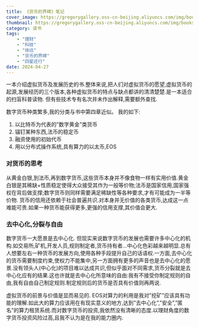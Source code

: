 ```yaml
---
title: 《货币的界碑》笔记
cover_image: https://gregorygallery.oss-cn-beijing.aliyuncs.com/img/books.jpeg
thumbnail: https://gregorygallery.oss-cn-beijing.aliyuncs.com/img/books.jpeg
category: 读书
tags: 
    - "理财"
    - "科技"
    - "徐远"
    - "货币的界碑"
    - "四星还行"
date: 2024-04-27
---
```


一本介绍虚拟货币及发展历史的书.整体来说,把人们对虚拟货币的愿望,虚拟货币的起源,发展经历的三个版本,各种虚拟货币的特点与缺点都讲的清清楚楚.是一本适合的扫盲科普读物. 但有些技术专有名次并未作出解释,需要额外查找.

数字货币种类繁多,我的分类与书中第四章近似。 我的如下:
1. 以比特币为代表的”数字黄金”类货币 
2. 锚钉某种东西,法币的稳定币
3. 融资使用的初始代币 
4. 用以分布式操作系统,具有算力的以太币,EOS

### 对货币的思考
从黄金白银,到法币,再到数字货币,这些货币本身并不像食物一样有实用价值.黄金白银是其稀缺+性质稳定使得大众接受其作为一般等价物;法币是国家信用,国家强权在背后做支撑;数字货币则同样需要满足稀缺性等各种要求,才有可能成为一半等价物. 货币的信用还依赖于社会普遍共识.对本身并无价值的各类货币,达成这一点难能可贵.如果一种货币能获得更多,更强的信用支撑,其价值会更大.

### 去中心化,分裂与自由
数字货币一大愿景是去中心化. 但现实来说数字货币的发展也需要许多中心化的机构.如交易所,矿机,开发人员,规则制定者,货币持有者…中心化色彩越来越明显.总有人想要左右一种货币的发展方向,使用各种手段提升自己的话语权.一方面,去中心化的货币需要制度约束,使权力不能集中,另一方面拥有更多的声音也是去中心化的愿景.没有领头人(中心化)的项目难以达成共识,但似乎面对不同需求,货币分裂就是去中心化应有的结果.这也许就是去中心化所意味的自由:我有不接受你制定规则的自由,我有自由自己制定规则.制定规则后的货币是否具有价值则再两说.

虚拟货币的前景与价值是显而易见的. EOS对算力的利用是我对”挖矿”应该具有功能的理解.如此大的算力应该用在有现实意义的地方,达到”去中心化”,”安全”,”匿名”的算力租赁系统.而对数字货币的投资,我依然没有清晰的态度.以理财角度的数字货币投资风险过高,且我不认为是在我的能力圈内.